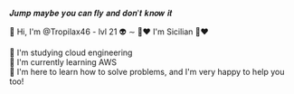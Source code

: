 𝑱𝒖𝒎𝒑 𝒎𝒂𝒚𝒃𝒆 𝒚𝒐𝒖 𝒄𝒂𝒏 𝒇𝒍𝒚 𝒂𝒏𝒅 𝒅𝒐𝒏'𝒕 𝒌𝒏𝒐𝒘 𝒊𝒕

👋 Hi, I'm @Tropilax46 - lvl 21 👽 ∼ 
💛❤️ I'm Sicilian 💛❤️

👀 I'm studying cloud engineering  
🌱 I'm currently learning AWS  
🙌 I'm here to learn how to solve problems, and I'm very happy to help you too!  

